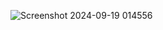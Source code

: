![Screenshot 2024-09-19 014556](https://github.com/user-attachments/assets/e38e8ab6-e116-4a37-b21b-bdb95e466145)

